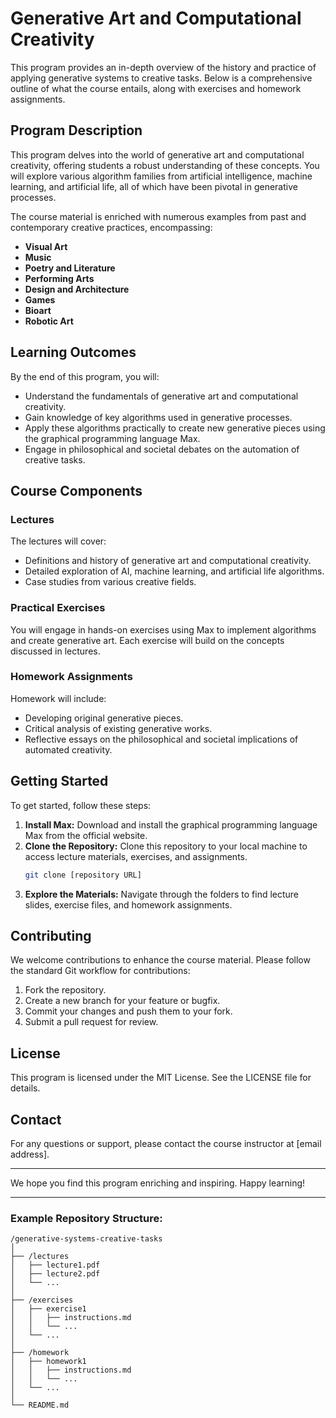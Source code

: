 # Generative Art and Computational Creativity

This program provides an in-depth overview of the history and practice of applying generative systems to creative tasks. Below is a comprehensive outline of what the course entails, along with exercises and homework assignments.

## Program Description

This program delves into the world of generative art and computational creativity, offering students a robust understanding of these concepts. You will explore various algorithm families from artificial intelligence, machine learning, and artificial life, all of which have been pivotal in generative processes. 

The course material is enriched with numerous examples from past and contemporary creative practices, encompassing:

- **Visual Art**
- **Music**
- **Poetry and Literature**
- **Performing Arts**
- **Design and Architecture**
- **Games**
- **Bioart**
- **Robotic Art**

## Learning Outcomes

By the end of this program, you will:

- Understand the fundamentals of generative art and computational creativity.
- Gain knowledge of key algorithms used in generative processes.
- Apply these algorithms practically to create new generative pieces using the graphical programming language Max.
- Engage in philosophical and societal debates on the automation of creative tasks.

## Course Components

### Lectures

The lectures will cover:
- Definitions and history of generative art and computational creativity.
- Detailed exploration of AI, machine learning, and artificial life algorithms.
- Case studies from various creative fields.

### Practical Exercises

You will engage in hands-on exercises using Max to implement algorithms and create generative art. Each exercise will build on the concepts discussed in lectures.

### Homework Assignments

Homework will include:
- Developing original generative pieces.
- Critical analysis of existing generative works.
- Reflective essays on the philosophical and societal implications of automated creativity.

## Getting Started

To get started, follow these steps:

1. **Install Max:** Download and install the graphical programming language Max from the official website.
2. **Clone the Repository:** Clone this repository to your local machine to access lecture materials, exercises, and assignments.
    ```bash
    git clone [repository URL]
    ```
3. **Explore the Materials:** Navigate through the folders to find lecture slides, exercise files, and homework assignments.

## Contributing

We welcome contributions to enhance the course material. Please follow the standard Git workflow for contributions:

1. Fork the repository.
2. Create a new branch for your feature or bugfix.
3. Commit your changes and push them to your fork.
4. Submit a pull request for review.

## License

This program is licensed under the MIT License. See the LICENSE file for details.

## Contact

For any questions or support, please contact the course instructor at [email address].

---

We hope you find this program enriching and inspiring. Happy learning!

---

### Example Repository Structure:

```
/generative-systems-creative-tasks
│
├── /lectures
│   ├── lecture1.pdf
│   ├── lecture2.pdf
│   └── ...
│
├── /exercises
│   ├── exercise1
│   │   ├── instructions.md
│   │   └── ...
│   └── ...
│
├── /homework
│   ├── homework1
│   │   ├── instructions.md
│   │   └── ...
│   └── ...
│
└── README.md
```
